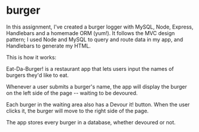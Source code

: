 # burger


In this assignment, I've created a burger logger with MySQL, Node, Express, Handlebars and a homemade ORM (yum!). It follows the MVC design pattern; I used Node and MySQL to query and route data in my app, and Handlebars to generate my HTML.

This is how it works:


Eat-Da-Burger! is a restaurant app that lets users input the names of burgers they'd like to eat.

Whenever a user submits a burger's name, the app will display the burger on the left side of the page -- waiting to be devoured.

Each burger in the waiting area also has a Devour it! button. When the user clicks it, the burger will move to the right side of the page.

The app stores every burger in a database, whether devoured or not.
